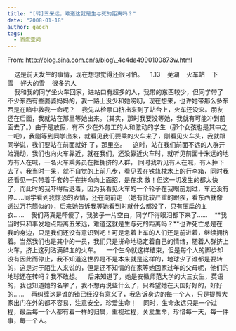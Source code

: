 ```yaml
---
title: "[转]五米远，难道这就是生与死的距离吗？"
date: "2008-01-18"
author: gaoch
tags:
  - 百度空间
---
```


From: http://blog.sina.com.cn/s/blog\_4e4da4990100873w.html  
  
    这是前天发生的事情，现在想想觉得还很可怕。    1.13    芜湖   
火车站    下雪    好大的雪    很多的人  
   
我和我的同学坐火车回家，进站口有超多的人，我带的东西较少，但同学带了不少东西有些婆婆妈妈的，我一路上没少和她唠叨，现在想来，也许她带那么多东西是在暗中救我一命呢？   
我先从检票口挤出来到了站台上，火车还没来。朋友还在后面，我就站在那里等她出来。（其实，那时我要没等她，我就有可能冲到前面去了。）由于是放假，有不
少在外务工的人和激动的学生（那个女孩也是其中之一吧），我刚等到同学出来，就看见我们要乘的火车来了，刚看见火车头，我就跟同学说，我们要站在前面就好
了，那里空。   
这时，站在我们前面不远的人群开始涌动，我们也向火车靠近，就在我们，还没靠近火车时，就听见前面十米远的地方有人在喊，一名火车乘务员在拦拥挤的人群，
同时我听见有人在喊，有人掉下去了。我当时一呆，就不自觉的上前几步，看见丢在铁轨枕木上的行李箱，同时我还看见一只带着手套的手在拼命向上面招，是在求
救！但这一切发生的都太快了，而此时的我吓得后退着，因为我看见火车的一个轮子在我眼前划过，车还没有停......同学看到我惊恐的表情，还在向前走
（她有比较严重的眼疾，看东西就像透过万花筒似的），后来她告诉我等她看到时就什么都没了，只有压扁的血衣......   
我们两真是吓傻了，我脑子一片空白，同学吓得眼泪都下来了......   
**我当时只和事发地点距离五米远，难道这就是生与死的距离吗？**也许死亡总是在我的身边，只是我们还没有意识到吧！可是急着上车的人们还是前进着，继续拥挤着。当然我们也是其中的一员，我们只是拼命地稳定着自己的情绪，随着人群挤上火车，挤上这列沾满鲜血的火车。   
一个生命就这样结束，但是每个人的脚步却没有因此而停止，我不知道这世界是不是本来就是这样的，地球少了谁都是要转的，这是对于陌生人来说的，但是还不知情的在家等她回家过年的父母呢，他们的地球还在转吗？我不敢想。   
后来知道了，她是安徽师范大学的大三女生，英语的，我也知道她的名字了，我不想再说些什么了，只希望她在天国好好的，好好的......   
再纠缠这是谁的错已经没有意义了，我告诉身边的每一个人，只是提醒大家出门在外的都不容易，注意安全，珍爱生命！   
同时，生命永远只是一个过程，最后每一个人都有着一样的归属，重视过程，关爱生命，珍惜每一天，每一件事，每一个人。
